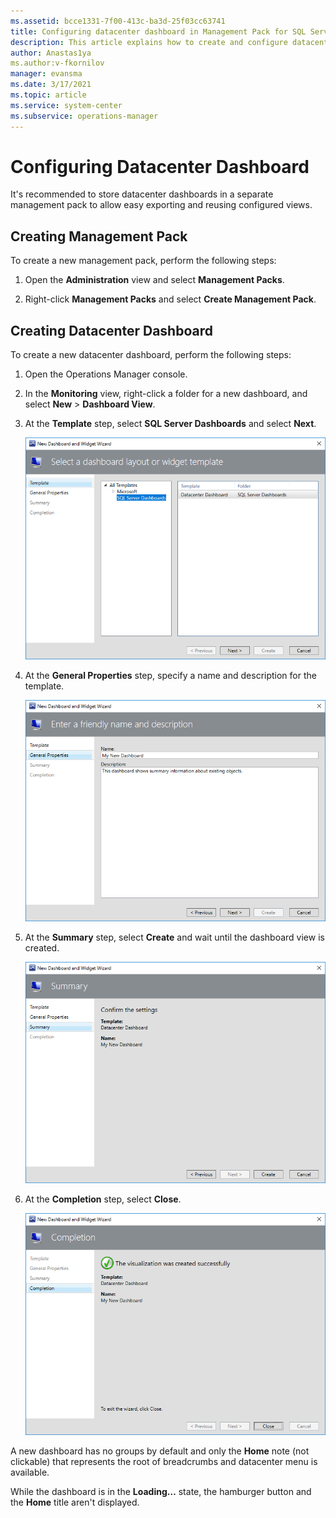 ```yaml
---
ms.assetid: bcce1331-7f00-413c-ba3d-25f03cc63741
title: Configuring datacenter dashboard in Management Pack for SQL Server Dashboards
description: This article explains how to create and configure datacenter dashboards
author: Anastas1ya
ms.author:v-fkornilov
manager: evansma
ms.date: 3/17/2021
ms.topic: article
ms.service: system-center
ms.subservice: operations-manager
---
```


# Configuring Datacenter Dashboard

It's recommended to store datacenter dashboards in a separate management pack to allow easy exporting and reusing configured views.

## Creating Management Pack

To create a new management pack, perform the following steps:

1. Open the **Administration** view and select **Management Packs**.

2. Right-click **Management Packs** and select **Create Management Pack**.

## Creating Datacenter Dashboard

To create a new datacenter dashboard, perform the following steps:

1. Open the Operations Manager console.

2. In the **Monitoring** view, right-click a folder for a new dashboard, and select **New** > **Dashboard View**.

3. At the **Template** step, select **SQL Server Dashboards** and select **Next**.

    ![Screenshot showing Select a template.](./media/sql-server-dashboards-management-pack/selecting-template.png)

4. At the **General Properties** step, specify a name and description for the template.

    ![Screenshot showing General properties.](./media/sql-server-dashboards-management-pack/general-properties.png)

5. At the **Summary** step, select **Create** and wait until the dashboard view is created.

    ![Screenshot showing Summary information.](./media/sql-server-dashboards-management-pack/summary.png)

6. At the **Completion** step, select **Close**.

    ![Screenshot showing Final step of the wizard.](./media/sql-server-dashboards-management-pack/completion.png)

A new dashboard has no groups by default and only the **Home** note (not clickable) that represents the root of breadcrumbs and datacenter menu is available.

While the dashboard is in the **Loading…** state, the hamburger button and the **Home** title aren't displayed.
